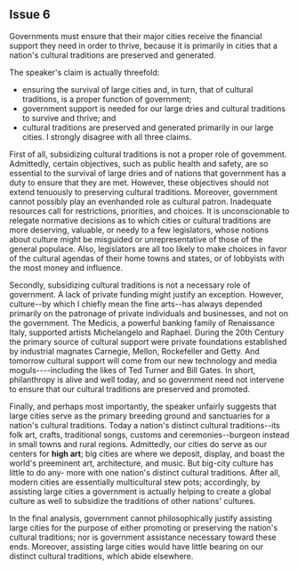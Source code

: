 
Issue 6
---------------------------

Governments must ensure that their major cities receive the financial support they need in
order to thrive, because it is primarily in cities that a nation's cultural traditions are preserved
and generated.


The speaker's claim is actually threefold:
* ensuring the survival of large cities and, in turn,
that of cultural traditions, is a proper function of government;
* government support is needed
for our large dries and cultural traditions to survive and thrive; and
* cultural traditions are
preserved and generated primarily in our large cities. I strongly disagree with all three claims.

First of all, subsidizing cultural traditions is not a proper role of govemment. Admittedly,
certain objectives, such as public health and safety, are so essential to the survival of large
dries and of nations that government has a duty to ensure that they are met. However, these
objectives should not extend tenuously to preserving cultural traditions. Moreover, government
cannot possibly play an evenhanded role as cultural patron. Inadequate resources call for
restrictions, priorities, and choices. It is unconscionable to relegate normative decisions as to
which cities or cultural traditions are more deserving, valuable, or needy to a few legislators,
whose notions about culture might be misguided or unrepresentative of those of the general
populace. Also, legislators are all too likely to make choices in favor of the cultural agendas of
their home towns and states, or of lobbyists with the most money and influence.

Secondly, subsidizing cultural traditions is not a necessary role of government. A lack of
private funding might justify an exception. However, culture--by which I chiefly mean the fine
arts--has always depended primarily on the patronage of private individuals and businesses,
and not on the government. The Medicis, a powerful banking family of Renaissance Italy,
supported artists Michelangelo and Raphael. During the 20th Century the primary source of
cultural support were private foundations established by industrial magnates Carnegie, Mellon,
Rockefeller and Getty. And tomorrow cultural support will come from our new technology and
media moguls----including the likes of Ted Turner and Bill Gates. In short, philanthropy is alive
and well today, and so government need not intervene to ensure that our cultural traditions are
preserved and promoted.

Finally, and perhaps most importantly, the speaker unfairly suggests that large cities serve
as the primary breeding ground and sanctuaries for a nation's cultural traditions. Today a
nation's distinct cultural traditions--its folk art, crafts, traditional songs, customs and
ceremonies--burgeon instead in small towns and rural regions. Admittedly, our cities do serve
as our centers for **high art**; big cities are where we deposit, display, and boast the world's
preeminent art, architecture, and music. But big-city culture has little to do any- more with one
nation's distinct cultural traditions. After all, modern cities are essentially multicultural stew pots;
accordingly, by assisting large cities a government is actually helping to create a global culture
as well to subsidize the traditions of other nations' cultures.

In the final analysis, government cannot philosophically justify assisting large cities for the
purpose of either promoting or preserving the nation's cultural traditions; nor is government
assistance necessary toward these ends. Moreover, assisting large cities would have little
bearing on our distinct cultural traditions, which abide elsewhere.


